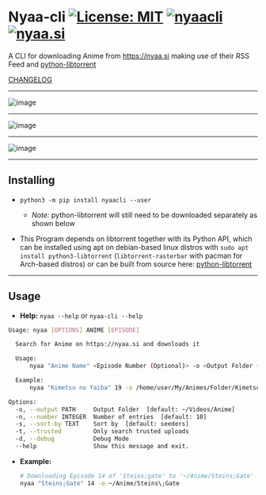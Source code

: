 # Nyaa-cli [![License: MIT](https://img.shields.io/badge/License-MIT-yellow.svg)](https://opensource.org/licenses/MIT) [![nyaacli](https://img.shields.io/pypi/pyversions/nyaacli)](https://pypi.org/project/nyaacli/) [![nyaa.si](https://img.shields.io/badge/-nyaa.si-green)](https://nyaa.si)


A CLI for downloading Anime from https://nyaa.si making use of their RSS Feed and [python-libtorrent](https://github.com/arvidn/libtorrent/blob/RC_1_2/docs/python_binding.rst)

[CHANGELOG](CHANGELOG.md)

---

![image](https://user-images.githubusercontent.com/37747572/69002323-bb2ea100-08cb-11ea-9b47-20bd9870c8c0.png)

---

![image](https://user-images.githubusercontent.com/37747572/69002293-33e12d80-08cb-11ea-842e-02947726185d.png)

---

![image](https://user-images.githubusercontent.com/37747572/69002363-ad2d5000-08cc-11ea-9360-76bf1598512d.png)

---

## Installing

- `python3 -m pip install nyaacli --user`
  - *Note:* python-libtorrent will still need to be downloaded separately as shown below

- This Program depends on libtorrent together with its Python API, which can be installed using apt on debian-based linux distros with `sudo apt install python3-libtorrent` (`libtorrent-rasterbar` with pacman for Arch-based distros) or can be built from source here: [python-libtorrent](https://github.com/arvidn/libtorrent/blob/RC_1_2/docs/python_binding.rst)

---

## Usage

- **Help:** `nyaa --help` or `nyaa-cli --help`

```bash
Usage: nyaa [OPTIONS] ANIME [EPISODE]

  Search for Anime on https://nyaa.si and downloads it

  Usage:
      nyaa "Anime Name" <Episode Number (Optional)> -o <Output Folder (Default = "~/Videos/Anime")>

  Example:
      nyaa "Kimetsu no Yaiba" 19 -o /home/user/My/Animes/Folder/Kimetsu_No_Yaiba/

Options:
  -o, --output PATH     Output Folder  [default: ~/Videos/Anime]
  -n, --number INTEGER  Number of entries  [default: 10]
  -s, --sort-by TEXT    Sort by  [default: seeders]
  -t, --trusted         Only search trusted uploads
  -d, --debug           Debug Mode
  --help                Show this message and exit.
```

- **Example:**
    ```bash
    # Downloading Episode 14 of 'Steins;gate' to '~/Anime/Steins;Gate'
    nyaa "Steins;Gate" 14 -o ~/Anime/Steins\;Gate
    ```

